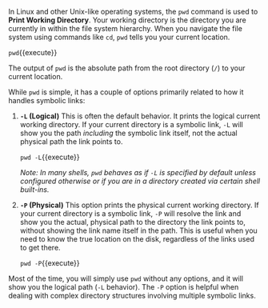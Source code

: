 In Linux and other Unix-like operating systems, the `pwd` command is used to **Print Working Directory**. Your working directory is the directory you are currently in within the file system hierarchy. When you navigate the file system using commands like `cd`, `pwd` tells you your current location.

`pwd`{{execute}}

The output of `pwd` is the absolute path from the root directory (`/`) to your current location.

While `pwd` is simple, it has a couple of options primarily related to how it handles symbolic links:

1.  **`-L` (Logical)**
    This is often the default behavior. It prints the logical current working directory. If your current directory is a symbolic link, `-L` will show you the path *including* the symbolic link itself, not the actual physical path the link points to.

    `pwd -L`{{execute}}

    *Note: In many shells, `pwd` behaves as if `-L` is specified by default unless configured otherwise or if you are in a directory created via certain shell built-ins.*

2.  **`-P` (Physical)**
    This option prints the physical current working directory. If your current directory is a symbolic link, `-P` will resolve the link and show you the actual, physical path to the directory the link points to, without showing the link name itself in the path. This is useful when you need to know the true location on the disk, regardless of the links used to get there.

    `pwd -P`{{execute}}

Most of the time, you will simply use `pwd` without any options, and it will show you the logical path (`-L` behavior). The `-P` option is helpful when dealing with complex directory structures involving multiple symbolic links.
